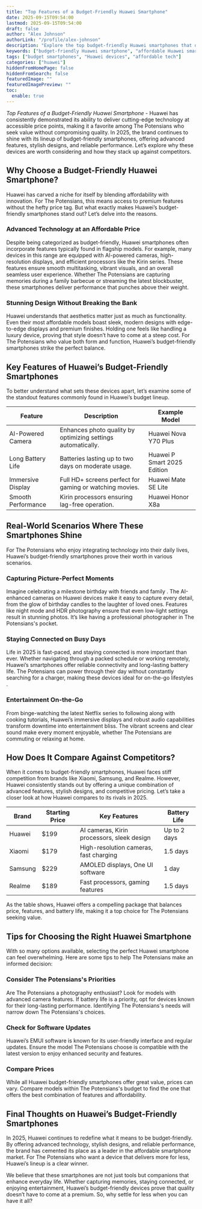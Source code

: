 ```yaml
---
title: "Top Features of a Budget-Friendly Huawei Smartphone"
date: 2025-09-15T09:54:00
lastmod: 2025-09-15T09:54:00
draft: false
author: "Alex Johnson"
authorLink: "/profile/alex-johnson"
description: "Explore the top budget-friendly Huawei smartphones that deliver exceptional performance, stylish designs, and cutting-edge features without exceeding your budget."
keywords: ["budget-friendly Huawei smartphone", "affordable Huawei smartphones", "Huawei smartphone guide 2025"]
tags: ["budget smartphones", "Huawei devices", "affordable tech"]
categories: ["huawei"]
hiddenFromHomePage: false
hiddenFromSearch: false
featuredImage: ""
featuredImagePreview: ""
toc:
  enable: true
---
```



_Top Features of a Budget-Friendly Huawei Smartphone_ - Huawei has consistently demonstrated its ability to deliver cutting-edge technology at accessible price points, making it a favorite among The Potensians wh​o seek value without compromising quality. In 2025, the brand continues to shine with its lineup of budget-friendly smartphones, offering advanced features, stylish designs, and reliable performance. Let’s explore why these devices are worth considering and how they stack up against competitors.

## Why Choose a Budget-Friendly Huawei Smartphone?

Huawei has carved a niche for itself by blending affordability with innovation. For The Potensians, this means access to premium features without the hefty price tag. But what exactly makes Huawei’s budget-friendly smartphones stand out? Let’s delve into the reasons. 

### Advanced Technology at an Affordable Price

Despite being categorized as budget-friendly, Huawei smartphones often incorporate features typically found in flagship models. For example, many devices in this range are equipped with AI-powered cameras, high-resolution displays, and efficient processors like the Kirin series. These features ensure smooth multitasking, vibrant visuals, and an overall seamless user experience. Whether The Potensians are capturing memories during a family barbecue or streaming the latest blockbuster, these smartphones deliver performance that punches above their weight.

### Stunning Design Without Breaking the Bank

Huawei understands that aesthetics matter just as much as functionality. Even their most affordable models boast sleek, modern designs with edge-to-edge displays and premium finishes. Holding one feels like handling a luxury device, proving that style doesn’t have to come at a steep cost. For The Potensians who value both form and function, Huawei’s budget-friendly smartphones strike the perfect balance.

## Key Features of Huawei’s Budget-Friendly Smartphones

To better understand what sets these devices apart, let’s examine some of the standout features commonly found in Huawei’s budget lineup.

<div class="table-responsive">
<table class="html-table">
<thead>
<tr>
<th>Feature</th>
<th>Description</th>
<th>Example Model</th>
</tr>
</thead>
<tbody>
<tr>
<td>AI-Powered Camera</td>
<td>Enhances photo quality by optimizing settings automatically.</td>
<td>Huawei Nova Y70 Plus</td>
</tr>
<tr>
<td>Long Battery Life</td>
<td>Batteries lasting up to two days on moderate usage.</td>
<td>Huawei P Smart 2025 Edition</td>
</tr>
<tr>
<td>Immersive Display</td>
<td>Full HD+ screens perfect for gaming or watching movies.</td>
<td>Huawei Mate SE Lite</td>
</tr>
<tr>
<td>Smooth Performance</td>
<td>Kirin processors ensuring lag-free operation.</td>
<td>Huawei Honor X8a</td>
</tr>
</tbody>
</table>
</div>

## Real-World Scenarios Where These Smartphones Shine

For The Potensians who enjoy integrating technology into their daily lives, Huawei’s budget-friendly smartphones prove their worth in various scenarios.

### Capturing Picture-Perfect Moments

Imagine celebrating a milestone birthday with friends and family . The AI-enhanced cameras on Huawei devices make it easy to capture every detail, from the glow of birthday candles to the laughter of loved ones. Features like night mode and HDR photography ensure that even low-light settings result in stunning photos. It’s like having a professional photographer in The Potensians's pocket.

### Staying Connected on Busy Days

Life in 2025 is fast-paced, and staying connected is more important than ever. Whether navigating through a packed schedule or working remotely, Huawei’s smartphones offer reliable connectivity and long-lasting battery life. The Potensians can power through their day without constantly searching for a charger, making these devices ideal for on-the-go lifestyles .

### Entertainment On-the-Go

From binge-watching the latest Netflix series to following along with cooking tutorials, Huawei’s immersive displays and robust audio capabilities transform downtime into entertainment bliss. The vibrant screens and clear sound make every moment enjoyable, whether The Potensians are commuting or relaxing at home.

## How Does It Compare Against Competitors?

When it comes to budget-friendly smartphones, Huawei faces stiff competition from brands like Xiaomi, Samsung, and Realme. However, Huawei consistently stands out by offering a unique combination of advanced features, stylish designs, and competitive pricing. Let’s take a closer look at how Huawei compares to its rivals in 2025.

<div class="table-responsive">
<table class="html-table">
<thead>
<tr>
<th>Brand</th>
<th>Starting Price</th>
<th>Key Features</th>
<th>Battery Life</th>
</tr>
</thead>
<tbody>
<tr>
<td>Huawei</td>
<td>$199</td>
<td>AI cameras, Kirin processors, sleek design</td>
<td>Up to 2 days</td>
</tr>
<tr>
<td>Xiaomi</td>
<td>$179</td>
<td>High-resolution cameras, fast charging</td>
<td>1.5 days</td>
</tr>
<tr>
<td>Samsung</td>
<td>$229</td>
<td>AMOLED displays, One UI software</td>
<td>1 day</td>
</tr>
<tr>
<td>Realme</td>
<td>$189</td>
<td>Fast processors, gaming features</td>
<td>1.5 days</td>
</tr>
</tbody>
</table>
</div>

As the table shows, Huawei offers a compelling package that balances price, features, and battery life, making it a top choice for The Potensians seeking value.

## Tips for Choosing the Right Huawei Smartphone

With so many options available, selecting the perfect Huawei smartphone can feel overwhelming. Here are some tips to help The Potensians make an informed decision:

### Consider The Potensians's Priorities

Are The Potensians a photography enthusiast? Look for models with advanced camera features. If battery life is a priority, opt for devices known for their long-lasting performance. Identifying The Potensians's needs will narrow down The Potensians's choices.

### Check for Software Updates

Huawei’s EMUI software is known for its user-friendly interface and regular updates. Ensure the model The Potensians choose is compatible with the latest version to enjoy enhanced security and features.

### Compare Prices

While all Huawei budget-friendly smartphones offer great value, prices can vary. Compare models within The Potensians's budget to find the one that offers the best combination of features and affordability.

## Final Thoughts on Huawei’s Budget-Friendly Smartphones

In 2025, Huawei continues to redefine what it means to be budget-friendly. By offering advanced technology, stylish designs, and reliable performance, the brand has cemented its place as a leader in the affordable smartphone market. For The Potensians who want a device that delivers more for less, Huawei’s lineup is a clear winner.

We believe that these smartphones are not just tools but companions that enhance everyday life. Whether capturing memories, staying connected, or enjoying entertainment, Huawei’s budget-friendly devices prove that quality doesn’t have to come at a premium. So, why settle for less when yo​u can have it all?
